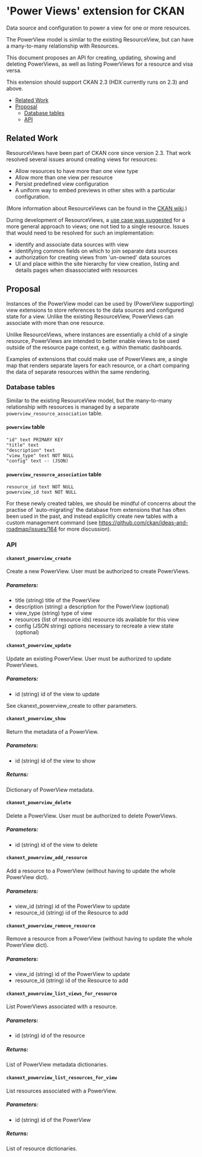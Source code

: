 # 'Power Views' extension for CKAN

Data source and configuration to power a view for one or more resources.

The PowerView model is similar to the existing ResourceView, but can have a many-to-many relationship with Resources.

This document proposes an API for creating, updating, showing and deleting PowerViews, as well as listing PowerViews for a resource and visa versa.

This extension should support CKAN 2.3 (HDX currently runs on 2.3) and above.

<!-- MarkdownTOC depth=3 autolink=true bracket=round -->

- [Related Work](#related-work)
- [Proposal](#proposal)
    - [Database tables](#database-tables)
    - [API](#api)

<!-- /MarkdownTOC -->

## Related Work

ResourceViews have been part of CKAN core since version 2.3. That work resolved several issues around creating views for resources:

- Allow resources to have more than one view type
- Allow more than one view per resource
- Persist predefined view configuration
- A uniform way to embed previews in other sites with a particular configuration.

(More information about ResourceViews can be found in the [CKAN wiki](https://github.com/ckan/ckan/wiki/Resource-Views).)

During development of ResourceViews, a [use case was suggested](https://github.com/ckan/ckan/pull/1251#issuecomment-36668704) for a more general approach to views; one not tied to a single resource. Issues that would need to be resolved for such an implementation:

- identify and associate data sources with view
- identifying common fields on which to join separate data sources
- authorization for creating views from 'un-owned' data sources
- UI and place within the site hierarchy for view creation, listing and details pages when disassociated with resources


## Proposal

Instances of the PowerView model can be used by (PowerView supporting) view extensions to store references to the data sources and configured state for a view. Unlike the existing ResourceView, PowerViews can associate with more than one resource. 

Unlike ResourceViews, where instances are essentially a child of a single resource, PowerViews are intended to better enable views to be used outside of the resource page context, e.g. within thematic dashboards.

Examples of extensions that could make use of PowerViews are, a single map that renders separate layers for each resource, or a chart comparing the data of separate resources within the same rendering.

### Database tables

Similar to the existing ResourceView model, but the many-to-many relationship with resources is managed by a separate `powerview_resource_association` table.

#### `powerview` table
```
"id" text PRIMARY KEY
"title" text
"description" text  
"view_type" text NOT NULL  
"config" text -- (JSON)
```


#### `powerview_resource_association` table
```
resource_id text NOT NULL
powerview_id text NOT NULL
```

For these newly created tables, we should be mindful of concerns about the practise of 'auto-migrating' the database from extensions that has often been used in the past, and instead explicitly create new tables with a custom management command (see https://github.com/ckan/ideas-and-roadmap/issues/164 for more discussion).

### API

#### `ckanext_powerview_create`

Create a new PowerView. User must be authorized to create PowerViews.

##### Parameters: 
- title (string) title of the PowerView
- description (string) a description for the PowerView (optional)
- view_type (string) type of view
- resources (list of resource ids) resource ids available for this view
- config (JSON string) options necessary to recreate a view state (optional)

#### `ckanext_powerview_update`

Update an existing PowerView. User must be authorized to update PowerViews.

##### Parameters: 
- id (string) id of the view to update

See ckanext_powerview_create to other parameters.

#### `ckanext_powerview_show`

Return the metadata of a PowerView.

##### Parameters: 
- id (string) id of the view to show

##### Returns:
Dictionary of PowerView metadata.

#### `ckanext_powerview_delete`

Delete a PowerView. User must be authorized to delete PowerViews.

##### Parameters: 
- id (string) id of the view to delete

#### `ckanext_powerview_add_resource`

Add a resource to a PowerView (without having to update the whole PowerView dict).

##### Parameters:
- view_id (string) id of the PowerView to update
- resource_id (string) id of the Resource to add

#### `ckanext_powerview_remove_resource`

Remove a resource from a PowerView (without having to update the whole PowerView dict).

##### Parameters:
- view_id (string) id of the PowerView to update
- resource_id (string) id of the Resource to add

#### `ckanext_powerview_list_views_for_resource`

List PowerViews associated with a resource.

##### Parameters:
- id (string) id of the resource

##### Returns:
List of PowerView metadata dictionaries.

#### `ckanext_powerview_list_resources_for_view`

List resources associated with a PowerView.

##### Parameters:
- id (string) id of the PowerView

##### Returns:
List of resource dictionaries.
